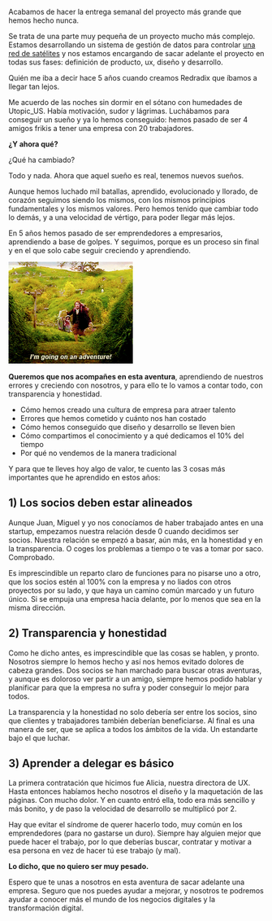 Acabamos de hacer la entrega semanal del proyecto más grande que hemos hecho nunca.

Se trata de una parte muy pequeña de un proyecto mucho más complejo. Estamos desarrollando un sistema de gestión de datos para controlar [una red de satélites](http://oneweb.world/) y nos estamos encargando de sacar adelante el proyecto en todas sus fases: definición de producto, ux, diseño y desarrollo.

Quién me iba a decir hace 5 años cuando creamos Redradix que íbamos a llegar tan lejos.

Me acuerdo de las noches sin dormir en el sótano con humedades de Utopic_US. Había motivación, sudor y lágrimas. Luchábamos para conseguir un sueño y ya lo hemos conseguido: hemos pasado de ser 4 amigos frikis a tener una empresa con 20 trabajadores.

**¿Y ahora qué?**

¿Qué ha cambiado?

Todo y nada. Ahora que aquel sueño es real, tenemos nuevos sueños.

Aunque hemos luchado mil batallas, aprendido, evolucionado y llorado, de corazón seguimos siendo los mismos, con los mismos principios fundamentales y los mismos valores. Pero hemos tenido que cambiar todo lo demás, y a una velocidad de vértigo, para poder llegar más lejos.

En 5 años hemos pasado de ser emprendedores a empresarios, aprendiendo a base de golpes. Y seguimos, porque es un proceso sin final y en el que solo cabe seguir creciendo y aprendiendo.

![Hora de aventuras](/images/blog/adventure.gif "Hora de aventuras")

**Queremos que nos acompañes en esta aventura**, aprendiendo de nuestros errores y creciendo con nosotros, y para ello te lo vamos a contar todo, con transparencia y honestidad.

 - Cómo hemos creado una cultura de empresa para atraer talento
 - Errores que hemos cometido y cuánto nos han costado
 - Cómo hemos conseguido que diseño y desarrollo se lleven bien
 - Cómo compartimos el conocimiento y a qué dedicamos el 10% del tiempo
 - Por qué no vendemos de la manera tradicional

Y para que te lleves hoy algo de valor, te cuento las 3 cosas más importantes que he aprendido en estos años:

## 1) Los socios deben estar alineados

Aunque Juan, Miguel y yo nos conocíamos de haber trabajado antes en una startup, empezamos nuestra relación desde 0 cuando decidimos ser socios. Nuestra relación se empezó a basar, aún más, en la honestidad y en la transparencia. O coges los problemas a tiempo o te vas a tomar por saco. Comprobado.

Es imprescindible un reparto claro de funciones para no pisarse uno a otro, que los socios estén al 100% con la empresa y no liados con otros proyectos por su lado, y que haya un camino común marcado y un futuro único. Si se empuja una empresa hacia delante, por lo menos que sea en la misma dirección.

## 2) Transparencia y honestidad

Como he dicho antes, es imprescindible que las cosas se hablen, y pronto. Nosotros siempre lo hemos hecho y así nos hemos evitado dolores de cabeza grandes. Dos socios se han marchado para buscar otras aventuras, y aunque es doloroso ver partir a un amigo, siempre hemos podido hablar y planificar para que la empresa no sufra y poder conseguir lo mejor para todos.

La transparencia y la honestidad no solo debería ser entre los socios, sino que clientes y trabajadores también deberían beneficiarse. Al final es una manera de ser, que se aplica a todos los ámbitos de la vida. Un estandarte bajo el que luchar.

## 3) Aprender a delegar es básico

La primera contratación que hicimos fue Alicia, nuestra directora de UX. Hasta entonces habíamos hecho nosotros el diseño y la maquetación de las páginas. Con mucho dolor. Y en cuanto entró ella, todo era más sencillo y más bonito, y de paso la velocidad de desarrollo se multiplicó por 2.

Hay que evitar el síndrome de querer hacerlo todo, muy común en los emprendedores (para no gastarse un duro). Siempre hay alguien mejor que puede hacer el trabajo, por lo que deberías buscar, contratar y motivar a esa persona en vez de hacer tú ese trabajo (y mal).

**Lo dicho, que no quiero ser muy pesado.**

Espero que te unas a nosotros en esta aventura de sacar adelante una empresa. Seguro que nos puedes ayudar a mejorar, y nosotros te podremos ayudar a conocer más el mundo de los negocios digitales y la transformación digital.
